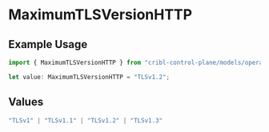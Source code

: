 # MaximumTLSVersionHTTP

## Example Usage

```typescript
import { MaximumTLSVersionHTTP } from "cribl-control-plane/models/operations";

let value: MaximumTLSVersionHTTP = "TLSv1.2";
```

## Values

```typescript
"TLSv1" | "TLSv1.1" | "TLSv1.2" | "TLSv1.3"
```